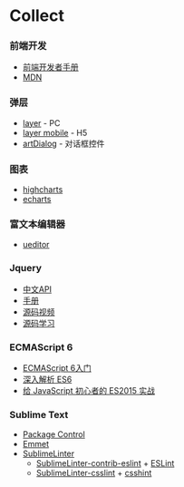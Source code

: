 # Collect

### 前端开发

* [前端开发者手册](https://dwqs.gitbooks.io/frontenddevhandbook/content/what-is-a-fd.html)
* [MDN](https://developer.mozilla.org/zh-CN/)

### 弹层

* [layer](https://github.com/sentsin/layer) - PC
* [layer mobile](http://layer.layui.com/mobile/) - H5
* [artDialog](https://github.com/aui/artDialog) - 对话框控件


### 图表
* [highcharts](http://www.hcharts.cn/)
* [echarts](http://echarts.baidu.com/)

### 富文本编辑器
* [ueditor](http://ueditor.baidu.com/website/)

### Jquery
* [中文API](http://www.jquery123.com/)
* [手册](http://hemin.cn/jq/)
* [源码视频](http://www.imooc.com/space/teacher/id/290139)
* [源码学习](https://github.com/MeCKodo/forchange)

### ECMAScript 6

* [ECMAScript 6入门](http://es6.ruanyifeng.com/)
* [深入解析 ES6](http://bubkoo.com/2015/06/14/es6-in-depth-an-introduction/)
* [给 JavaScript 初心者的 ES2015 实战](http://gank.io/post/564151c1f1df1210001c9161)

### Sublime Text

* [Package Control](https://packagecontrol.io/installation)
* [Emmet](http://emmet.io/)
* [SublimeLinter](https://packagecontrol.io/packages/SublimeLinter)
  * [Sublime​Linter-contrib-eslint](https://packagecontrol.io/packages/SublimeLinter-contrib-eslint) + [ESLint](https://www.npmjs.com/package/eslint)
  * [SublimeLinter-csslint](https://packagecontrol.io/packages/SublimeLinter-csslint) + [csshint](https://www.npmjs.com/package/csshint)
  




